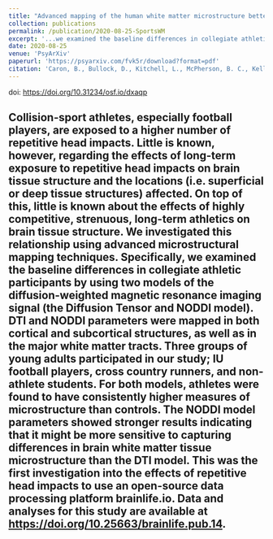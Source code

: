 ```yaml
---
title: "Advanced mapping of the human white matter microstructure better separates elite sports participation"
collection: publications
permalink: /publication/2020-08-25-SportsWM
excerpt: '...we examined the baseline differences in collegiate athletic participants by using two models of the diffusion-weighted magnetic resonance imaging signal (the Diffusion Tensor and NODDI model)... For both models, athletes were found to have consistently higher measures of microstructure than controls.'
date: 2020-08-25
venue: 'PsyArXiv'
paperurl: 'https://psyarxiv.com/fvk5r/download?format=pdf'
citation: 'Caron, B., Bullock, D., Kitchell, L., McPherson, B. C., Kellar, D. A., Cheng, H., ... & Pestilli, F. (2020). Advanced mapping of the human white matter microstructure better separates elite sports participation. <i>PsyArXiv</i>.'
---
```

doi: https://doi.org/10.31234/osf.io/dxaqp

Collision-sport athletes, especially football players, are exposed to a higher number of repetitive head impacts. Little is known, however, regarding the effects of long-term exposure to repetitive head impacts on brain tissue structure and the locations (i.e. superficial or deep tissue structures) affected. On top of this, little is known about the effects of highly competitive, strenuous, long-term athletics on brain tissue structure. We investigated this relationship using advanced microstructural mapping techniques. Specifically, we examined the baseline differences in collegiate athletic participants by using two models of the diffusion-weighted magnetic resonance imaging signal (the Diffusion Tensor and NODDI model). DTI and NODDI parameters were mapped in both cortical and subcortical structures, as well as in the major white matter tracts. Three groups of young adults participated in our study; IU football players, cross country runners, and non-athlete students. For both models, athletes were found to have consistently higher measures of microstructure than controls. The NODDI model parameters showed stronger results indicating that it might be more sensitive to capturing differences in brain white matter tissue microstructure than the DTI model. This was the first investigation into the effects of repetitive head impacts to use an open-source data processing platform brainlife.io. Data and analyses for this study are available at https://doi.org/10.25663/brainlife.pub.14.
---

